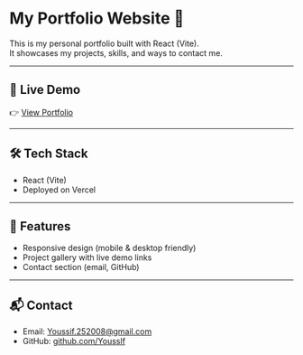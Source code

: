 # My Portfolio Website 🚀

This is my personal portfolio built with React (Vite).  
It showcases my projects, skills, and ways to contact me.  

---

## 🔗 Live Demo
👉 [View Portfolio]([https://Yousslf.vercel.app](https://vercel.com/youssifs-projects-a72df601/yousslf-github-io/8eq4YVA8rQhwKK3ZUsZqF164hACK))

---

## 🛠️ Tech Stack
- React (Vite)
- Deployed on Vercel

---

## 📸 Features
- Responsive design (mobile & desktop friendly)
- Project gallery with live demo links
- Contact section (email, GitHub)

---

## 📬 Contact
- Email: Youssif.252008@gmail.com  
- GitHub: [github.com/Yousslf](https://github.com/Yousslf)
